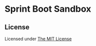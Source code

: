 # Sprint Boot Sandbox

## License

Licensed under [The MIT License](https://opensource.org/licenses/MIT)

